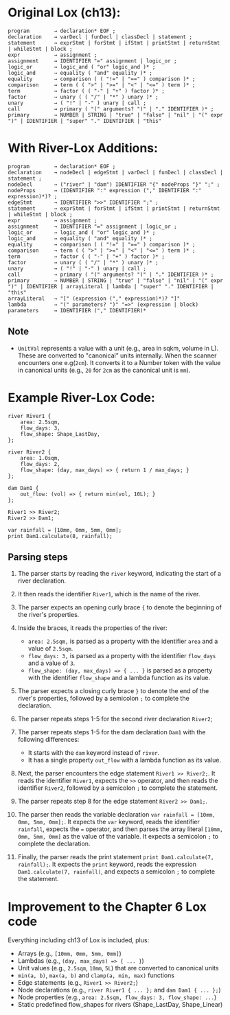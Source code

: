 # Original Lox (ch13):

```
program        → declaration* EOF ;
declaration    → varDecl | funDecl | classDecl | statement ;
statement      → exprStmt | forStmt | ifStmt | printStmt | returnStmt | whileStmt | block ;
expr           → assignment ;
assignment     → IDENTIFIER "=" assignment | logic_or ;
logic_or       → logic_and ( "or" logic_and )* ;
logic_and      → equality ( "and" equality )* ;
equality       → comparison ( ( "!=" | "==" ) comparison )* ;
comparison     → term ( ( ">" | ">=" | "<" | "<=" ) term )* ;
term           → factor ( ( "-" | "+" ) factor )* ;
factor         → unary ( ( "/" | "*" ) unary )* ;
unary          → ( "!" | "-" ) unary | call ;
call           → primary ( "(" arguments? ")" | "." IDENTIFIER )* ;
primary        → NUMBER | STRING | "true" | "false" | "nil" | "(" expr ")" | IDENTIFIER | "super" "." IDENTIFIER | "this"
```

# With River-Lox Additions:
```
program        → declaration* EOF ;
declaration    → nodeDecl | edgeStmt | varDecl | funDecl | classDecl | statement ;
nodeDecl       → ("river" | "dam") IDENTIFIER "{" nodeProps "}" ";" ;
nodeProps      → (IDENTIFIER ":" expression ("," IDENTIFIER ":" expression)*)? ;
edgeStmt       → IDENTIFIER ">>" IDENTIFIER ";" ;
statement      → exprStmt | forStmt | ifStmt | printStmt | returnStmt | whileStmt | block ;
expr           → assignment ;
assignment     → IDENTIFIER "=" assignment | logic_or ;
logic_or       → logic_and ( "or" logic_and )* ;
logic_and      → equality ( "and" equality )* ;
equality       → comparison ( ( "!=" | "==" ) comparison )* ;
comparison     → term ( ( ">" | ">=" | "<" | "<=" ) term )* ;
term           → factor ( ( "-" | "+" ) factor )* ;
factor         → unary ( ( "/" | "*" ) unary )* ;
unary          → ( "!" | "-" ) unary | call ;
call           → primary ( "(" arguments? ")" | "." IDENTIFIER )* ;
primary        → NUMBER | STRING | "true" | "false" | "nil" | "(" expr ")" | IDENTIFIER | arrayLiteral | lambda | "super" "." IDENTIFIER | "this"
arrayLiteral   → "[" (expression ("," expression)*)? "]"
lambda         → "(" parameters? ")" "=>" (expression | block)
parameters     → IDENTIFIER ("," IDENTIFIER)*
```

## Note
- `UnitVal` represents a value with a unit (e.g., area in sqkm, volume in L). These are converted to "canonical" units internally. When the scanner encounters one e.g(`2cm`). It converts it to a Number token with the value in canonical units (e.g., `20` for `2cm` as the canonical unit is `mm`).

# Example River-Lox Code:
```
river River1 { 
	area: 2.5sqm, 
	flow_days: 3, 
	flow_shape: Shape_LastDay,
};

river River2 { 
	area: 1.0sqm, 
	flow_days: 2, 
	flow_shape: (day, max_days) => { return 1 / max_days; } 
};

dam Dam1 { 
	out_flow: (vol) => { return min(vol, 10L); } 
};

River1 >> River2;
River2 >> Dam1;

var rainfall = [10mm, 0mm, 5mm, 0mm];
print Dam1.calculate(8, rainfall);
```

## Parsing steps
1. The parser starts by reading the `river` keyword, indicating the start of a river declaration.
2. It then reads the identifier `River1`, which is the name of the river.
3. The parser expects an opening curly brace `{` to denote the beginning of the river's properties.
4. Inside the braces, it reads the properties of the river:
   - `area: 2.5sqm,` is parsed as a property with the identifier `area` and a value of `2.5sqm`.
   - `flow_days: 3,` is parsed as a property with the identifier `flow_days` and a value of `3`.
   - `flow_shape: (day, max_days) => { ... }` is parsed as a property with the identifier `flow_shape` and a lambda function as its value.
5. The parser expects a closing curly brace `}` to denote the end of the river's properties, followed by a semicolon `;` to complete the declaration.

6. The parser repeats steps 1-5 for the second river declaration `River2`;
7. The parser repeats steps 1-5 for the dam declaration `Dam1` with the following differences:
	- It starts with the `dam` keyword instead of `river`.
	- It has a single property `out_flow` with a lambda function as its value.

8. Next, the parser encounters the edge statement `River1 >> River2;`. It reads the identifier `River1`, expects the `>>` operator, and then reads the identifier `River2`, followed by a semicolon `;` to complete the statement.
9. The parser repeats step 8 for the edge statement `River2 >> Dam1;`.

10. The parser then reads the variable declaration `var rainfall = [10mm, 0mm, 5mm, 0mm];`. It expects the `var` keyword, reads the identifier `rainfall`, expects the `=` operator, and then parses the array literal `[10mm, 0mm, 5mm, 0mm]` as the value of the variable. It expects a semicolon `;` to complete the declaration.

11. Finally, the parser reads the print statement `print Dam1.calculate(7, rainfall);`. It expects the `print` keyword, reads the expression `Dam1.calculate(7, rainfall)`, and expects a semicolon `;` to complete the statement.

# Improvement to the Chapter 6 Lox code

Everything including ch13 of Lox is included, plus:
  - Arrays (e.g., `[10mm, 0mm, 5mm, 0mm]`)
  - Lambdas (e.g., `(day, max_days) => { ... }`)
  - Unit values (e.g., `2.5sqm`, `10mm`, `5L`) that are converted to canonical units
  - `min(a, b)`, `max(a, b)` and `clamp(a, min, max)` functions
  - Edge statements (e.g., `River1 >> River2;`)
  - Node declarations (e.g., `river River1 { ... };` and `dam Dam1 { ... };`)
  - Node properties (e.g., `area: 2.5sqm, flow_days: 3, flow_shape: ...`)
  - Static predefined flow_shapes for rivers (Shape_LastDay, Shape_Linear)


